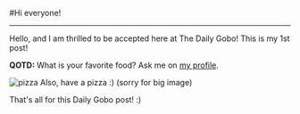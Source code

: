 #Hi everyone!

----
Hello, and I am thrilled to be accepted here at The Daily Gobo! This is my 1st post!

**QOTD:** What is your favorite food? Ask me on [my profile](https://scratch.mit.edu/users/PizzaPizza72).

![pizza](https://images.emojiterra.com/google/noto-emoji/v2.034/512px/1f355.png)
Also, have a pizza :) (sorry for big image)

That's all for this Daily Gobo post! :)